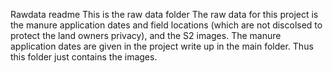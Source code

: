 Rawdata readme
This is the raw data folder
The raw data for this project is the manure application dates and field locations (which are not discolsed to protect the land owners privacy), and the S2 images.
The manure application dates are given in the project write up in the main folder. Thus this folder just contains the images.
